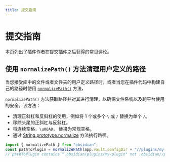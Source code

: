 ```yaml
---
title: 提交指南
---
```

<!--
 * @Author: haifeng.lu haifeng.lu@ly.com
 * @Date: 2022-08-24 14:17:30
 * @LastEditors: haifeng.lu
 * @LastEditTime: 2022-09-05 09:15:49
 * @Description: 
-->
# 提交指南

本页列出了插件作者在提交插件之后获得的常见评论。

## 使用 `normalizePath()` 方法清理用户定义的路径

当您接受库中的文件或者文件夹的用户定义路径时，或者当您在插件代码中构建自己的路径时使用 [`normalizePath()`](../reference/typescript/functions/normalizePath) 方法，

`normalizePath()` 方法获取路径并对其进行清理，以确保文件系统以及跨平台使用的安全。该方法：

- 清理正斜杠和反斜杠的使用，例如将 1 个或多个 `\` 或 `/` 替换为单个 `/`。
- 移除头尾的正斜杠与反斜杠。
- 将连续空格，`\u00A0`， 替换为常规空格。
- 通过 [String.prototype.normalize](https://developer.mozilla.org/en-US/docs/Web/JavaScript/Reference/Global_Objects/String/normalize) 方法执行路径。

```ts
import { normalizePath } from "obsidian";
const pathToPlugin = normalizePath(app.vault.configDir + "//plugins/my-plugin");
// pathToPlugin contains ".obsidian/plugins/my-plugin" not .obsidian//plugins/my-plugin
```
